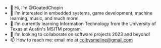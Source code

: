- 👋 Hi, I’m @GoatedChopin
- 👀 I’m interested in embedded systems, game development, machine learning, music, and much more!
- 🌱 I’m currently learning Information Technology from the University of Texas at Austin's MSITM program.
- 💞️ I’m looking to collaborate on software projects 2023 and beyond!
- 📫 How to reach me: email me at colbysmeline@gmail.com
